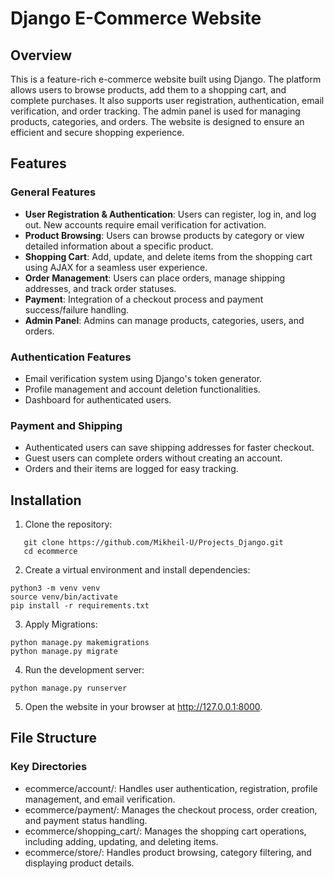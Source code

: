 # Django E-Commerce Website

## Overview

This is a feature-rich e-commerce website built using Django. The platform allows users to browse products, add them to a shopping cart, and complete purchases. It also supports user registration, authentication, email verification, and order tracking. The admin panel is used for managing products, categories, and orders. The website is designed to ensure an efficient and secure shopping experience.

## Features

### General Features
- **User Registration & Authentication**: Users can register, log in, and log out. New accounts require email verification for activation.
- **Product Browsing**: Users can browse products by category or view detailed information about a specific product.
- **Shopping Cart**: Add, update, and delete items from the shopping cart using AJAX for a seamless user experience.
- **Order Management**: Users can place orders, manage shipping addresses, and track order statuses.
- **Payment**: Integration of a checkout process and payment success/failure handling.
- **Admin Panel**: Admins can manage products, categories, users, and orders.

### Authentication Features
- Email verification system using Django's token generator.
- Profile management and account deletion functionalities.
- Dashboard for authenticated users.

### Payment and Shipping
- Authenticated users can save shipping addresses for faster checkout.
- Guest users can complete orders without creating an account.
- Orders and their items are logged for easy tracking.

## Installation

1. Clone the repository:
```
   git clone https://github.com/Mikheil-U/Projects_Django.git
   cd ecommerce
```
2. Create a virtual environment and install dependencies:
```
python3 -m venv venv
source venv/bin/activate
pip install -r requirements.txt
```
3. Apply Migrations: 
```
python manage.py makemigrations
python manage.py migrate
```
4. Run the development server:
```
python manage.py runserver
```
5. Open the website in your browser at http://127.0.0.1:8000.

## File Structure
### Key Directories
* ecommerce/account/: Handles user authentication, registration, profile management, and email verification.
* ecommerce/payment/: Manages the checkout process, order creation, and payment status handling.
* ecommerce/shopping_cart/: Manages the shopping cart operations, including adding, updating, and deleting items.
* ecommerce/store/: Handles product browsing, category filtering, and displaying product details.



















